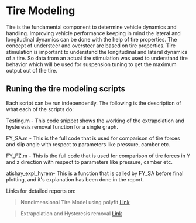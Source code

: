 # Tire Modeling

Tire is the fundamental component to determine vehicle dynamics and handling. Improving vehicle performance keeping in mind the lateral and longitudinal dynamics can be done with the help of tire properties. The concept of understeer and oversteer are based on tire properties. Tire stimulation is important to understand the longitudinal and lateral dynamics of a tire. So data from an actual tire stimulation was used to understand tire behavior which will be used for suspension tuning to get the maximum output out of the tire.

## Runing the tire modeling scripts
Each script can be run independently. The following is the description of what each of the scripts do:

Testing.m - This code snippet shows the working of the extrapolation and hysteresis removal function for a single graph.

FY_SA.m - This is the full code that is used for comparison of tire forces and slip angle with respect to parameters like pressure, camber etc.  

FY_FZ.m - This is the full code that is used for comparison of tire forces in Y and z direction with respect to parameters like pressure, camber etc.  

atishay_expl_hyrem- This is a function that is called by FY_SA before final plotting, and it's explanation has been done in the report.

Links for detailed reports on:

> Nondimensional Tire Model using polyfit [Link](https://drive.google.com/file/d/1jYjMH7PbPFt6Tv5G5_PQuLvQQEWMOhIQ/view?usp=sharing)

> Extrapolation and Hysteresis removal [Link](https://drive.google.com/file/d/1Qa_OCf1i4bTmyxxmkvUNVZRkXDOW2QLv/view?usp=sharing)
